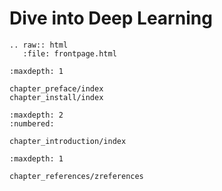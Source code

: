 Dive into Deep Learning
========================

```eval_rst
.. raw:: html
   :file: frontpage.html
```

```toc
:maxdepth: 1

chapter_preface/index
chapter_install/index
```

```toc
:maxdepth: 2
:numbered:

chapter_introduction/index
```

```toc
:maxdepth: 1

chapter_references/zreferences
```
